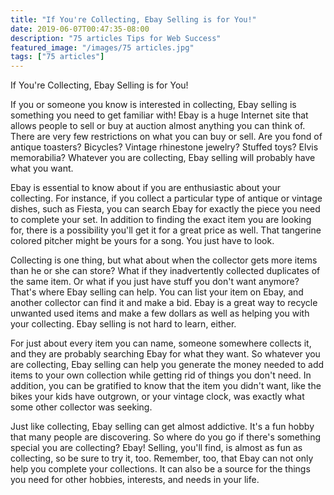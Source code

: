 ```yaml
---
title: "If You're Collecting, Ebay Selling is for You!"
date: 2019-06-07T00:47:35-08:00
description: "75 articles Tips for Web Success"
featured_image: "/images/75 articles.jpg"
tags: ["75 articles"]
---
```


If You're Collecting, Ebay Selling is for You!

If you or someone you know is interested in collecting, Ebay selling is something you need to get familiar with!  Ebay is a huge Internet site that allows people to sell or buy at auction almost anything you can think of.  There are very few restrictions on what you can buy or sell.  Are you fond of antique toasters? Bicycles?  Vintage rhinestone jewelry?  Stuffed toys?  Elvis memorabilia?  Whatever you are collecting, Ebay selling will probably have what you want.

Ebay is essential to know about if you are enthusiastic about your collecting.  For instance, if you collect a particular type of antique or vintage dishes, such as Fiesta, you can search Ebay for exactly the piece you need to complete your set.  In addition to finding the exact item you are looking for, there is a possibility you'll get it for a great price as well.  That tangerine colored pitcher might be yours for a song.  You just have to look.

Collecting is one thing, but what about when the collector gets more items than he or she can store?  What if they inadvertently collected duplicates of the same item.  Or what if you just have stuff you don't want anymore?  That's where Ebay selling can help.  You can list your item on Ebay, and another collector can find it and make a bid.  Ebay is a great way to recycle unwanted used items and make a few dollars as well as helping you with your collecting.  Ebay selling is not hard to learn, either.

For just about every item you can name, someone somewhere collects it, and they are probably searching Ebay for what they want.  So whatever you are collecting, Ebay selling can help you generate the money needed to add items to your own collection while getting rid of things you don't need.  In addition, you can be gratified to know that the item you didn't want, like the bikes your kids have outgrown, or your vintage clock, was exactly what some other collector was seeking.

Just like collecting, Ebay selling can get almost addictive.  It's a fun hobby that many people are discovering.  So where do you go if there's something special you are collecting?  Ebay!  Selling, you'll find, is almost as fun as collecting, so be sure to try it, too.  Remember, too, that Ebay can not only help you complete your collections.  It can also be a source for the things you need for other hobbies, interests, and needs in your life.
